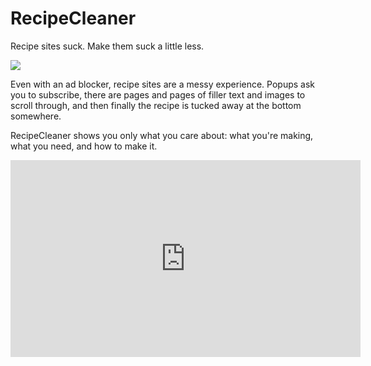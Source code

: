 # RecipeCleaner

Recipe sites suck. Make them suck a little less.

![](https://i.imgur.com/U5NXFip.png)

Even with an ad blocker, recipe sites are a messy experience. Popups ask you to
subscribe, there are pages and pages of filler text and images to scroll
through, and then finally the recipe is tucked away at the bottom somewhere.

RecipeCleaner shows you only what you care about: what you're making, what you
need, and how to make it.

<iframe width="560" height="315" src="https://www.youtube.com/embed/_HbkWBjv3ZQ" frameborder="0" allow="autoplay; encrypted-media" allowfullscreen></iframe>
